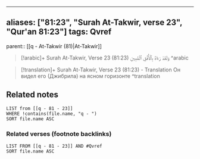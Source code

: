 
---
aliases: ["81:23", "Surah At-Takwir, verse 23", "Qur'an 81:23"]
tags: Qvref
---

parent:: [[q - At-Takwir (81)|At-Takwir]]

> [!arabic]+ Surah At-Takwir, Verse 23 (81:23)
> <span class="quran-arabic">وَلَقَدْ رَءَاهُ بِٱلْأُفُقِ ٱلْمُبِينِ</span>
^arabic

> [!translation]+ Surah At-Takwir, Verse 23 (81:23) - Translation
> Он видел его (Джибрила) на ясном горизонте
^translation



## Related notes
```dataview
LIST from [[q - 81 - 23]]
WHERE !contains(file.name, "q - ")
SORT file.name ASC
```

### Related verses (footnote backlinks)
```dataview
LIST FROM [[q - 81 - 23]] AND #Qvref
SORT file.name ASC
```

